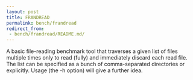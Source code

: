 ```yaml
---
layout: post
title: FRANDREAD
permalink: bench/frandread
redirect_from:
 - bench/frandread/README.md/
---
```


A basic file-reading benchmark tool that traverses a given list of files multiple times only to read (fully) and immediately discard each read file. The list can be specified as a bunch of comma-separated directories or explicitly. Usage (the -h option) will give a further idea.
